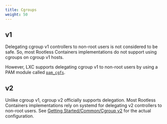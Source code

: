 ```yaml
---
title: Cgroups
weight: 50
---
```


## v1

Delegating cgroup v1 controllers to non-root users is not considered to be safe.
So, most Rootless Containers implementations do not support using cgroups on cgroup v1 hosts.

However, LXC supports delegating cgroup v1 to non-root users by using a PAM module called [`pam_cgfs`](https://manpages.debian.org/unstable/lxc/pam_cgfs.8.en.html).

## v2

Unlike cgroup v1, cgroup v2 officially supports delegation.
Most Rootless Containers implementations rely on systemd for delegating v2 controllers to non-root users.
See [Getting Started/Common/Cgroup v2](/getting-started/common/cgroup2/) for the actual configuration.
